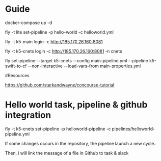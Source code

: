 # Guide

docker-compose up -d

fly -t lite set-pipeline -p hello-world -c helloworld.yml

fly -t k5-main login -c http://185.170.26.160:8081

fly -t k5-cnets login -c http://185.170.26.160:8081 -n cnets

fly set-pipeline --target k5-cnets --config main-pipeline.yml --pipeline k5-swift-to-cf --non-interactive --load-vars-from main-properties.yml

#Resources

https://github.com/starkandwayne/concourse-tutorial

# Hello world task, pipeline & github integration

fly -t k5-cnets set-pipeline -p helloworld-pipeline -c pipelines/helloworld-pipeline.yml

If some changes occurs in the repository, the pipeline launch a new cycle..

Then, i will link the message of a file in Github to task & slack

